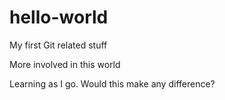 # hello-world
My first Git related stuff

More involved in this world

Learning as I go. Would this make any difference?
